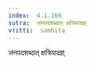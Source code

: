 ```yaml
---
index:  4.1.166
sutra:  जनपदशब्दात् क्षत्रियादज्ञ्
vritti:  samhita 
---
```


जनपदशब्दात् क्षत्रियादज्ञ्


